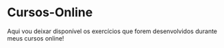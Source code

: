 # Cursos-Online
Aqui vou deixar disponível os exercícios que forem desenvolvidos durante meus cursos online!
